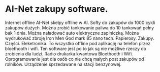 # AI-Net zakupy software.
Internet offline AI-Net skelpy offline w AI. 
Softy do zakupów do 1000 cykli zakupów dużych. 
Można zrobić tankowanie paliwa do 10 tankowań pełny bak 1 dnia.
Można naładować auto elektryczne zaplniczką.
Można wydrukować zbroję Iron Men God mark 85 nano tech. 
Papierosy.
Zakupy.
Części.
Eleketronika. 
To wszystko offline pod aplikację na telefon przez bloethooth i wifi. 
Ten software jest po to jak są nie możliwe rzeczy do zrobienia dla ludzi. 
Radio drukarka kwantowa Bloethooth i Wifi. 
Oprogramowanie jest dla osób co nie chcą małych post zakupów od rolników. 
Urządzenie sprzedawane na stacji benzynowej. 

